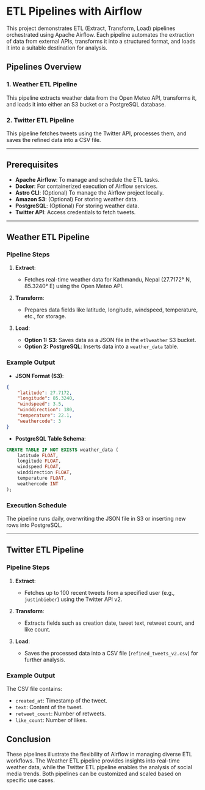 # ETL Pipelines with Airflow

This project demonstrates ETL (Extract, Transform, Load) pipelines orchestrated using Apache Airflow. Each pipeline automates the extraction of data from external APIs, transforms it into a structured format, and loads it into a suitable destination for analysis.

## Pipelines Overview

### 1. Weather ETL Pipeline
This pipeline extracts weather data from the Open Meteo API, transforms it, and loads it into either an S3 bucket or a PostgreSQL database.

### 2. Twitter ETL Pipeline
This pipeline fetches tweets using the Twitter API, processes them, and saves the refined data into a CSV file.

---

## Prerequisites

- **Apache Airflow**: To manage and schedule the ETL tasks.
- **Docker**: For containerized execution of Airflow services.
- **Astro CLI**: (Optional) To manage the Airflow project locally.
- **Amazon S3**: (Optional) For storing weather data.
- **PostgreSQL**: (Optional) For storing weather data.
- **Twitter API**: Access credentials to fetch tweets.

---

## Weather ETL Pipeline

### Pipeline Steps
1. **Extract**:
   - Fetches real-time weather data for Kathmandu, Nepal (27.7172° N, 85.3240° E) using the Open Meteo API.

2. **Transform**:
   - Prepares data fields like latitude, longitude, windspeed, temperature, etc., for storage.

3. **Load**:
   - **Option 1: S3**: Saves data as a JSON file in the `etlweather` S3 bucket.
   - **Option 2: PostgreSQL**: Inserts data into a `weather_data` table.

### Example Output
- **JSON Format (S3)**:
```json
{
    "latitude": 27.7172,
    "longitude": 85.3240,
    "windspeed": 3.5,
    "winddirection": 180,
    "temperature": 22.1,
    "weathercode": 3
}
```
- **PostgreSQL Table Schema**:
```sql
CREATE TABLE IF NOT EXISTS weather_data (
    latitude FLOAT,
    longitude FLOAT,
    windspeed FLOAT,
    winddirection FLOAT,
    temperature FLOAT,
    weathercode INT
);
```

### Execution Schedule
The pipeline runs daily, overwriting the JSON file in S3 or inserting new rows into PostgreSQL.

---

## Twitter ETL Pipeline

### Pipeline Steps
1. **Extract**:
   - Fetches up to 100 recent tweets from a specified user (e.g., `justinbieber`) using the Twitter API v2.

2. **Transform**:
   - Extracts fields such as creation date, tweet text, retweet count, and like count.

3. **Load**:
   - Saves the processed data into a CSV file (`refined_tweets_v2.csv`) for further analysis.

### Example Output
The CSV file contains:
- `created_at`: Timestamp of the tweet.
- `text`: Content of the tweet.
- `retweet_count`: Number of retweets.
- `like_count`: Number of likes.


## Conclusion

These pipelines illustrate the flexibility of Airflow in managing diverse ETL workflows. The Weather ETL pipeline provides insights into real-time weather data, while the Twitter ETL pipeline enables the analysis of social media trends. Both pipelines can be customized and scaled based on specific use cases.